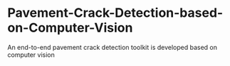 # Pavement-Crack-Detection-based-on-Computer-Vision
An end-to-end pavement crack detection toolkit is developed based on computer vision   
